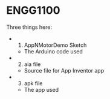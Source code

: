 # ENGG1100

Three things here:
* 1. AppNMotorDemo Sketch
    * The Arduino code used
   
* 2. aia file
    * Source file for App Inventor app
    
* 3. apk file
    * The app used
